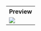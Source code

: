<table style="width:100%">
  <tr>
    <th>Preview</th>
  </tr>
  <tr>
    <td><img src="https://github.com/MdAshrafUllah/Flutter-Date-and-Time-Format/assets/96839511/29235ad1-ca93-4c69-8eba-338a142458d5"></td>
  </tr>
</table>